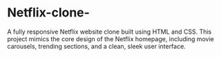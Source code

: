 # Netflix-clone-
A fully responsive Netflix website clone built using HTML and CSS. This project mimics the core design of the Netflix homepage, including movie carousels, trending sections, and a clean, sleek user interface.
